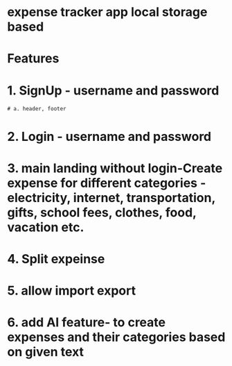 # expense tracker app local storage based

# Features
# 1. SignUp - username and password 
    # a. header, footer
# 2. Login - username and password
# 3. main landing without login-Create expense for different categories - electricity, internet, transportation, gifts, school fees, clothes, food, vacation etc.
# 4. Split expeinse
# 5. allow import export
# 6. add AI feature- to  create expenses and their categories based on given text 